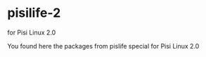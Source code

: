 # pisilife-2
for Pisi Linux 2.0 

You found here the packages from pislife special for Pisi Linux 2.0